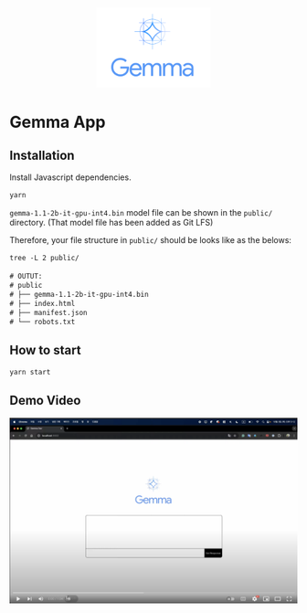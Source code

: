 <p align="center"><img src="./src/assets/gemma.svg" width="200" /></p>
<h1>Gemma App</h1>

## Installation

Install Javascript dependencies.

```bash
yarn
```

`gemma-1.1-2b-it-gpu-int4.bin` model file can be shown in the `public/` directory.
(That model file has been added as Git LFS)

Therefore, your file structure in `public/` should be looks like as the belows:

```plaintext
tree -L 2 public/

# OUTUT:
# public
# ├── gemma-1.1-2b-it-gpu-int4.bin
# ├── index.html
# ├── manifest.json
# └── robots.txt
```

## How to start

```bash
yarn start
```

## Demo Video

[![Video Demo](./src/assets/video.png)](https://www.youtube.com/watch?v=oDo6zc6_-3w)
